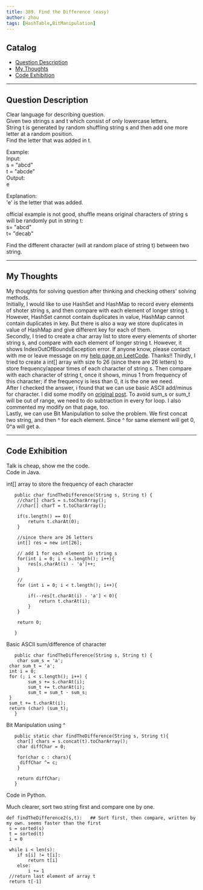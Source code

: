 ```yaml
---
title: 389. Find the Difference (easy)                
author: zhou      
tags: [HashTable,BitManipulation]          
---
```


       

## Catalog  
+ [Question Description](#partI)
+ [My Thoughts](#partII)
+ [Code Exhibition](#partIII)

----------------------------------

## Question Description
Clear language for describing question.    
Given two strings s and t which consist of only lowercase letters.     
String t is generated by random shuffling string s and then add one more letter at a random position.     
Find the letter that was added in t.     

Example:    
Input:    
s = "abcd"   
t = "abcde"   
Output:   
e  

Explanation:   
'e' is the letter that was added.   

official example is not good, shuffle means original characters of string s will be randomly put in string t:   
s= "abcd"   
t= "decab"    

Find the different character (will at random place of string t) between two string.      


----------------------------------

## My Thoughts
My thoughts for solving question after thinking and checking others' solving methods.        
Initially, I would like to use HashSet and HashMap to record every elements of shoter string s, and then compare with each element of longer string t. However, HashSet cannot contain duplicates in value, HashMap cannot contain duplicates in key. But there is also a way we store duplicates in value of HashMap and give different key for each of them.    
Secondly, I tried to create a char array list to store every elements of shorter string s, and compare with each element of longer string t. However, it shows IndexOutOfBoundsException error. If anyone know, please contact with me or leave message on my [help page on LeetCode](https://leetcode.com/problems/find-the-difference/discuss/289155/Need-help-for-Java-solution-with-arraylist). Thanks!!
Thirdly, I tried to create a int[] array with size fo 26 (since there are 26 letters) to store frequency/appear times of each character of string s. Then compare with each character of string t, once it shows, minus 1 from frequency of this character; if the frequency is less than 0, it is the one we need.   
After I checked the answer, i found that we can use basic ASCII add/minus for character. I did some modify on [original post](https://leetcode.com/problems/find-the-difference/discuss/86963/Simple-Java-solution-using-ASCII-sum-in-O(n)). To avoid sum_s or sum_t will be out of range, we need to do subtraction in every for loop. I also commented my modify on that page, too.         
Lastly, we can use Bit Manipulation to solve the problem. We first concat two string, and then ^ for each element. Since ^ for same element will get 0, 0^a will get a.      


----------------------------------

## Code Exhibition
Talk is cheap, show me the code.    
Code in Java.     

int[] array to store the frequency of each character      

       public char findTheDifference(String s, String t) {
        //char[] charS = s.toCharArray();
        //char[] charT = t.toCharArray();
        
        if(s.length() == 0){
            return t.charAt(0);
        }
        
        //since there are 26 letters
        int[] res = new int[26];
        
        // add 1 for each element in string s
        for(int i = 0; i < s.length(); i++){
            res[s.charAt(i) - 'a']++;
        }
        
        //
        for (int i = 0; i < t.length(); i++){
            
            if(--res[t.charAt(i) - 'a'] < 0){
                return t.charAt(i);
            }
        }
        
        return 0;
        
       }

Basic ASCII sum/difference of character      

       public char findTheDifference(String s, String t) {
        char sum_s = 'a';
	 char sum_t = 'a';
	 int i = 0;
	 for (; i < s.length(); i++) {
            sum_s += s.charAt(i);
            sum_t += t.charAt(i);
            sum_t = sum_t - sum_s;
	 }
	 sum_t += t.charAt(i);
	 return (char) (sum_t);
       }


Bit Manipulation using ^     
       
       public static char findTheDifference(String s, String t){
        char[] chars = s.concat(t).toCharArray();
        char diffChar = 0;
        
        for(char c : chars){
         diffChar ^= c;
        }
        
        return diffChar;
       }



Code in Python.   

Much clearer, sort two string first and compare one by one.   

    def findTheDifference2(s,t):   ## Sort first, then compare, written by my own. seems faster than the first
     s = sorted(s)
     t = sorted(t)
     i = 0
     
     while i < len(s):
        if s[i] != t[i]:
            return t[i]
        else:
            i += 1
     //return last element of array t
     return t[-1]


